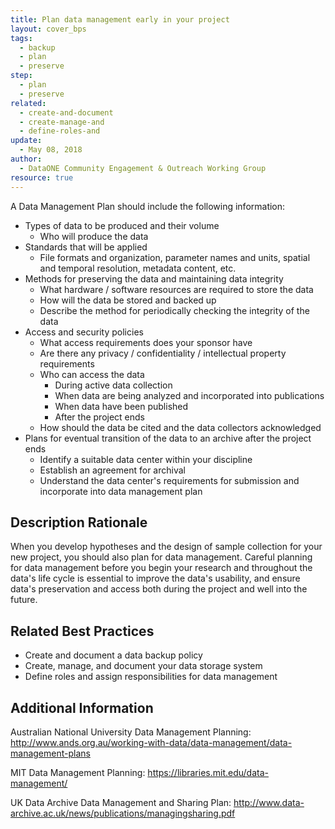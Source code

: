 ```yaml
---
title: Plan data management early in your project
layout: cover_bps
tags:
  - backup
  - plan
  - preserve
step:
  - plan
  - preserve
related:
  - create-and-document
  - create-manage-and
  - define-roles-and
update:
  - May 08, 2018
author:
  - DataONE Community Engagement & Outreach Working Group
resource: true
---
```



A Data Management Plan should include the following information:

- Types of data to be produced and their volume
  - Who will produce the data
- Standards that will be applied
  - File formats and organization, parameter names and units, spatial and temporal resolution, metadata content, etc.
- Methods for preserving the data and maintaining data integrity
  - What hardware / software resources are required to store the data
  - How will the data be stored and backed up
  - Describe the method for periodically checking the integrity of the data
- Access and security policies
  - What access requirements does your sponsor have
  - Are there any privacy / confidentiality / intellectual property requirements
  - Who can access the data
    - During active data collection
    - When data are being analyzed and incorporated into publications
    - When data have been published
    - After the project ends
  - How should the data be cited and the data collectors acknowledged
- Plans for eventual transition of the data to an archive after the project ends
  - Identify a suitable data center within your discipline
  - Establish an agreement for archival
  - Understand the data center's requirements for submission and incorporate into data management plan

## Description Rationale

When you develop hypotheses and the design of sample collection for your new project, you should also plan for data management. Careful planning for data management before you begin your research and throughout the data's life cycle is essential to improve the data's usability, and ensure data's preservation and access both during the project and well into the future.

## Related Best Practices

- Create and document a data backup policy
- Create, manage, and document your data storage system
- Define roles and assign responsibilities for data management

## Additional Information

Australian National University Data Management Planning: http://www.ands.org.au/working-with-data/data-management/data-management-plans

MIT Data Management Planning: https://libraries.mit.edu/data-management/

UK Data Archive Data Management and Sharing Plan: http://www.data-archive.ac.uk/news/publications/managingsharing.pdf
